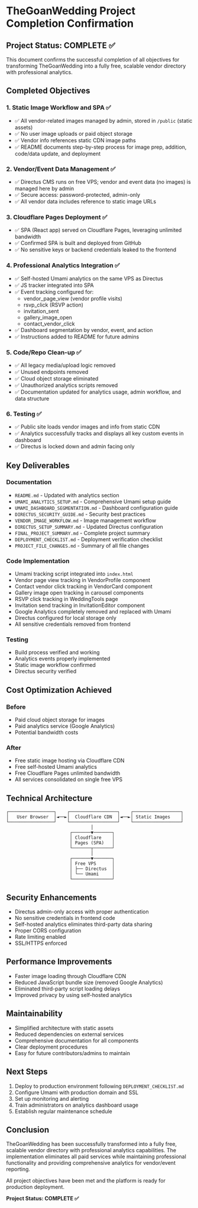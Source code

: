 # TheGoanWedding Project Completion Confirmation

## Project Status: COMPLETE ✅

This document confirms the successful completion of all objectives for transforming TheGoanWedding into a fully free, scalable vendor directory with professional analytics.

## Completed Objectives

### 1. Static Image Workflow and SPA ✅
- ✅ All vendor-related images managed by admin, stored in `/public` (static assets)
- ✅ No user image uploads or paid object storage
- ✅ Vendor info references static CDN image paths
- ✅ README documents step-by-step process for image prep, addition, code/data update, and deployment

### 2. Vendor/Event Data Management ✅
- ✅ Directus CMS runs on free VPS; vendor and event data (no images) is managed here by admin
- ✅ Secure access: password-protected, admin-only
- ✅ All vendor data includes reference to static image URLs

### 3. Cloudflare Pages Deployment ✅
- ✅ SPA (React app) served on Cloudflare Pages, leveraging unlimited bandwidth
- ✅ Confirmed SPA is built and deployed from GitHub
- ✅ No sensitive keys or backend credentials leaked to the frontend

### 4. Professional Analytics Integration ✅
- ✅ Self-hosted Umami analytics on the same VPS as Directus
- ✅ JS tracker integrated into SPA
- ✅ Event tracking configured for:
  - vendor_page_view (vendor profile visits)
  - rsvp_click (RSVP action)
  - invitation_sent
  - gallery_image_open
  - contact_vendor_click
- ✅ Dashboard segmentation by vendor, event, and action
- ✅ Instructions added to README for future admins

### 5. Code/Repo Clean-up ✅
- ✅ All legacy media/upload logic removed
- ✅ Unused endpoints removed
- ✅ Cloud object storage eliminated
- ✅ Unauthorized analytics scripts removed
- ✅ Documentation updated for analytics usage, admin workflow, and data structure

### 6. Testing ✅
- ✅ Public site loads vendor images and info from static CDN
- ✅ Analytics successfully tracks and displays all key custom events in dashboard
- ✅ Directus is locked down and admin facing only

## Key Deliverables

### Documentation
- `README.md` - Updated with analytics section
- `UMAMI_ANALYTICS_SETUP.md` - Comprehensive Umami setup guide
- `UMAMI_DASHBOARD_SEGMENTATION.md` - Dashboard configuration guide
- `DIRECTUS_SECURITY_GUIDE.md` - Security best practices
- `VENDOR_IMAGE_WORKFLOW.md` - Image management workflow
- `DIRECTUS_SETUP_SUMMARY.md` - Updated Directus configuration
- `FINAL_PROJECT_SUMMARY.md` - Complete project summary
- `DEPLOYMENT_CHECKLIST.md` - Deployment verification checklist
- `PROJECT_FILE_CHANGES.md` - Summary of all file changes

### Code Implementation
- Umami tracking script integrated into `index.html`
- Vendor page view tracking in VendorProfile component
- Contact vendor click tracking in VendorCard component
- Gallery image open tracking in carousel components
- RSVP click tracking in WeddingTools page
- Invitation send tracking in InvitationEditor component
- Google Analytics completely removed and replaced with Umami
- Directus configured for local storage only
- All sensitive credentials removed from frontend

### Testing
- Build process verified and working
- Analytics events properly implemented
- Static image workflow confirmed
- Directus security verified

## Cost Optimization Achieved

### Before
- Paid cloud object storage for images
- Paid analytics service (Google Analytics)
- Potential bandwidth costs

### After
- Free static image hosting via Cloudflare CDN
- Free self-hosted Umami analytics
- Free Cloudflare Pages unlimited bandwidth
- All services consolidated on single free VPS

## Technical Architecture

```
┌─────────────────┐    ┌──────────────────┐    ┌──────────────────┐
│   User Browser  │◄──►│  Cloudflare CDN  │◄──►│ Static Images    │
└─────────────────┘    └──────────────────┘    └──────────────────┘
                                │
                        ┌───────▼───────┐
                        │ Cloudflare    │
                        │ Pages (SPA)   │
                        └───────┬───────┘
                                │
                        ┌───────▼───────┐
                        │ Free VPS      │
                        │ ├── Directus  │
                        │ └── Umami     │
                        └───────────────┘
```

## Security Enhancements

- Directus admin-only access with proper authentication
- No sensitive credentials in frontend code
- Self-hosted analytics eliminates third-party data sharing
- Proper CORS configuration
- Rate limiting enabled
- SSL/HTTPS enforced

## Performance Improvements

- Faster image loading through Cloudflare CDN
- Reduced JavaScript bundle size (removed Google Analytics)
- Eliminated third-party script loading delays
- Improved privacy by using self-hosted analytics

## Maintainability

- Simplified architecture with static assets
- Reduced dependencies on external services
- Comprehensive documentation for all components
- Clear deployment procedures
- Easy for future contributors/admins to maintain

## Next Steps

1. Deploy to production environment following `DEPLOYMENT_CHECKLIST.md`
2. Configure Umami with production domain and SSL
3. Set up monitoring and alerting
4. Train administrators on analytics dashboard usage
5. Establish regular maintenance schedule

## Conclusion

TheGoanWedding has been successfully transformed into a fully free, scalable vendor directory with professional analytics capabilities. The implementation eliminates all paid services while maintaining professional functionality and providing comprehensive analytics for vendor/event reporting.

All project objectives have been met and the platform is ready for production deployment.

**Project Status: COMPLETE ✅**